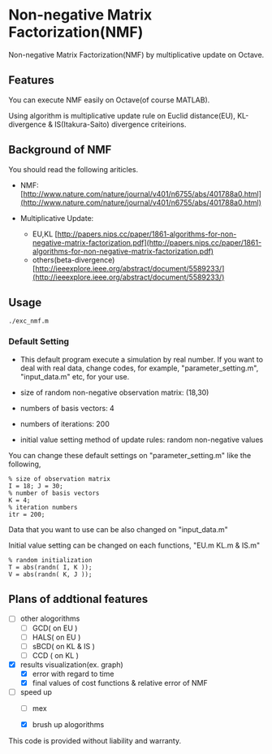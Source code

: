 # Non-negative Matrix Factorization(NMF)

Non-negative Matrix Factorization(NMF) by multiplicative update on Octave.

## Features

You can execute NMF easily on Octave(of course MATLAB).

Using algorithm is multiplicative update rule on Euclid distance(EU), 
KL-divergence & IS(Itakura-Saito) divergence criteirions.


## Background of NMF

You should read the following ariticles.

* NMF:
[http://www.nature.com/nature/journal/v401/n6755/abs/401788a0.html](http://www.nature.com/nature/journal/v401/n6755/abs/401788a0.html)

* Multiplicative Update: 
	- EU,KL [http://papers.nips.cc/paper/1861-algorithms-for-non-negative-matrix-factorization.pdf](http://papers.nips.cc/paper/1861-algorithms-for-non-negative-matrix-factorization.pdf)
	- others(beta-divergence) [http://ieeexplore.ieee.org/abstract/document/5589233/](http://ieeexplore.ieee.org/abstract/document/5589233/)


## Usage

`./exc_nmf.m`

### Default Setting

* This default program execute a simulation by real number. If you want to deal with real data, change 
codes, for example, "parameter_setting.m", "input_data.m" etc, for your use.

* size of random non-negative observation matrix: (18,30)

* numbers of basis vectors: 4

* numbers of iterations: 200

* initial value setting method of update rules: random non-negative values

You can change these default settings on "parameter_setting.m" like the following,

```
% size of observation matrix
I = 18; J = 30; 
% number of basis vectors
K = 4; 
% iteration numbers
itr = 200; 
```

Data that you want to use can be also changed on "input_data.m"

Initial value setting can be changed on each functions, "EU.m KL.m & IS.m"

```
% random initialization
T = abs(randn( I, K ));
V = abs(randn( K, J ));
```

## Plans of addtional features

- [ ] other alogorithms
	- [ ] GCD( on EU )
	- [ ] HALS( on EU )
	- [ ] sBCD( on KL & IS )
	- [ ] CCD ( on KL )

- [x] results visualization(ex. graph)
	- [x] error with regard to time
	- [x] final values of cost functions & relative error of NMF

- [ ] speed up
	- [ ] mex 
	- [x] brush up alogorithms


This code is provided without liability and warranty.